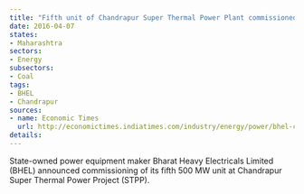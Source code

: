 ```yaml
---
title: "Fifth unit of Chandrapur Super Thermal Power Plant commissioned by BHEL"
date: 2016-04-07
states:
- Maharashtra
sectors:
- Energy
subsectors:
- Coal
tags:
- BHEL
- Chandrapur
sources:
- name: Economic Times
  url: http://economictimes.indiatimes.com/industry/energy/power/bhel-commissions-thermal-power-unit-in-maharashtra/articleshow/51646007.cms
details:
---
```


State-owned power equipment maker Bharat Heavy Electricals Limited (BHEL) announced commissioning of its fifth 500 MW unit at Chandrapur Super Thermal Power Project (STPP).
